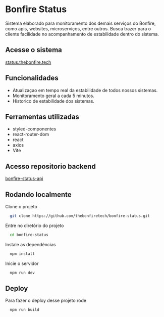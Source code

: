
# Bonfire Status

Sistema elaborado para monitoramento dos demais serviços do Bonfire, como apis, websites, microserviços, entre outros. Busca trazer para o cliente facilidade no acompanhamento de estabilidade dentro do sistema. 

## Acesse o sistema 
[status.thebonfire.tech](https://status.thebonfire.tech/)

## Funcionalidades

- Atualizaçao em tempo real da estabilidade de todos nossos sistemas.
- Monitoramento geral a cada 5 minutos.
- Historico de estabilidade dos sistemas.

## Ferramentas utilizadas
- styled-componentes
- react-router-dom
- react
- axios
- Vite

## Acesso repositorio backend
[bonfire-status-api](https://github.com/thebonfiretech/bonfire-status-api)

## Rodando localmente

Clone o projeto

```bash
  git clone https://github.com/thebonfiretech/bonfire-status.git
```

Entre no diretório do projeto

```bash
  cd bonfire-status
```

Instale as dependências

```bash
  npm install
```

Inicie o servidor

```bash
  npm run dev
```


## Deploy

Para fazer o deploy desse projeto rode

```bash
  npm run build
```